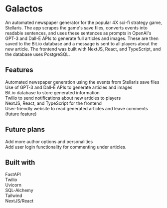 # Galactos

An automated newspaper generator for the popular 4X sci-fi strategy game, Stellaris. The app scrapes the game's save files, converts events into readable sentences, and uses these sentences as prompts in OpenAI's GPT-3 and Dall-E APIs to generate full articles and images. These are then saved to the Bit.io database and a message is sent to all players about the new article. The frontend was built with NextJS, React, and TypeScript, and the database uses PostgreSQL.

## Features
Automated newspaper generation using the events from Stellaris save files  
Use of GPT-3 and Dall-E APIs to generate articles and images  
Bit.io database to store generated information  
Twilio to send notifications about new articles to players  
NextJS, React, and TypeScript for the frontend  
User-friendly website to read generated articles and leave comments (future feature)  

## Future plans
Add more author options and personalities  
Add user login functionality for commenting under articles.  

## Built with

FastAPI  
Twilio  
Uvicorn  
SQL-Alchemy  
Tailwind  
NextJS/React  
